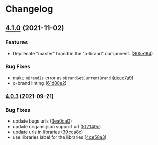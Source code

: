 # Changelog

## [4.1.0](https://www.github.com/Financial-Times/origami/compare/o-brand-v4.0.3...o-brand-v4.1.0) (2021-11-02)


### Features

* Deprecate "master" brand in the "o-brand" component. ([305e184](https://www.github.com/Financial-Times/origami/commit/305e184669df4e0c33f2cae546ec1599abcfbd49))


### Bug Fixes

* make `oBrandIs` error as `oBrandGetCurrentBrand` ([dece7a9](https://www.github.com/Financial-Times/origami/commit/dece7a9391c12478fb9e114821812f8d950ddaba))
* o-brand linting ([61d88e2](https://www.github.com/Financial-Times/origami/commit/61d88e2f577f91b2e34e0cf107d58a4d4bca5524))

### [4.0.3](https://www.github.com/Financial-Times/origami/compare/o-brand-v4.0.2...o-brand-v4.0.3) (2021-09-21)


### Bug Fixes

* update bugs urls ([3ea0ca0](https://www.github.com/Financial-Times/origami/commit/3ea0ca03bcb6e55142a77387ad0fff5ddf056d44))
* update origami.json support url ([512149c](https://www.github.com/Financial-Times/origami/commit/512149c735c58740f774d4d3c69a32bf26c74961))
* update urls in libraries ([39cca8c](https://www.github.com/Financial-Times/origami/commit/39cca8cf3c6704453f49f819b8db5455452a8e33))
* use libraries label for the libraries ([4ce58a3](https://www.github.com/Financial-Times/origami/commit/4ce58a365f2d4ff085f1d829b197f21ec440e1df))
